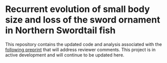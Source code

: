 # Recurrent evolution of small body size and loss of the sword ornament in Northern Swordtail fish

This repository contains the updated code and analysis associated with the [following preprint](https://www.biorxiv.org/content/10.1101/2022.12.24.521833v1) that will address reviewer comments. This project is in active development and will continue to be updated here.
